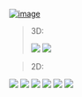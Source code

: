[![image](https://user-images.githubusercontent.com/65871712/234545001-8e87bd24-5e17-4ff9-9961-db3a19a9fa46.png)](https://www.manim.community/)

> 3D:
> 
> ![](https://media.giphy.com/media/v1.Y2lkPTc5MGI3NjExNDlmODEwNzFiZmFjZWE1ZTU0NDA5MzczMWRmM2FlZDYxOWQ0ZWYyZSZlcD12MV9pbnRlcm5hbF9naWZzX2dpZklkJmN0PWc/G9Q5yHAu37NuCnSCQc/giphy.gif)
> ![](https://media.giphy.com/media/v1.Y2lkPTc5MGI3NjExNWNmYWIyZjEwMTU2ZTlhYTZkMTE3YThkODc4ZjlmNjE1ODAzOWY1NSZlcD12MV9pbnRlcm5hbF9naWZzX2dpZklkJmN0PWc/QMs3YovKGLlpgFpfLe/giphy.gif)

> 2D:
> 
![](https://media.giphy.com/media/v1.Y2lkPTc5MGI3NjExM2ZhYWI0NzBjYTE0M2FkN2ZiODlkODQ4OWM4OTRlNDJhZDRlODI4OSZlcD12MV9pbnRlcm5hbF9naWZzX2dpZklkJmN0PWc/4eAeJ3XWTk8lNiPSyP/giphy.gif)
![](https://media.giphy.com/media/v1.Y2lkPTc5MGI3NjExZDAxZWVhZmNhNTFmYjBlNTQ1ZjRjZDM4NTE4OTIxMTQyNWQ5YzA4NCZlcD12MV9pbnRlcm5hbF9naWZzX2dpZklkJmN0PWc/vhyfajGKSJYdOdgmmd/giphy.gif)
![](https://media.giphy.com/media/v1.Y2lkPTc5MGI3NjExYWZlYjE5N2RkZjE0M2YwNDJhODg3Nzc3NDE5NWViNGIzMzgyMzljMCZlcD12MV9pbnRlcm5hbF9naWZzX2dpZklkJmN0PWc/lKVSee9TrbyzPcmliL/giphy.gif)
![](https://media.giphy.com/media/v1.Y2lkPTc5MGI3NjExYzg2ZjMzMWQwOTY5YTU3ZWNhM2ZiNDY4YzI5OWZjYTQ0NjRmMDVkMSZlcD12MV9pbnRlcm5hbF9naWZzX2dpZklkJmN0PWc/llKNejAQaUxbKectIP/giphy.gif)
![](https://media.giphy.com/media/v1.Y2lkPTc5MGI3NjExNDQ0ZGI5Y2Q2ODQwNTVmN2Q5NTc0N2RlMTQwYWE0ZmU3MzgxYmNhNiZlcD12MV9pbnRlcm5hbF9naWZzX2dpZklkJmN0PWc/cr3bDfYWBqoHQf83eb/giphy.gif)
![](https://media.giphy.com/media/v1.Y2lkPTc5MGI3NjExZGFlMWM4YTFhMTRhMTA1NDA0ZTc5Y2Q5ZTJmOWJhYmY1YzEwMjI1NSZlcD12MV9pbnRlcm5hbF9naWZzX2dpZklkJmN0PWc/pdkQ0kSfNu6qe4hzn7/giphy.gif)
